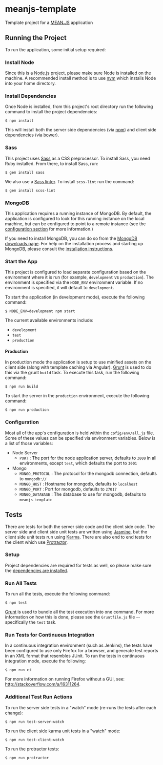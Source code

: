 # meanjs-template #

Template project for a [MEAN.JS](http://meanjs.org/) application

## Running the Project ##

To run the application, some initial setup required:

### Install Node ###

Since this is a [Node.js](http://nodejs.org/) project, please make sure
Node is installed on the machine. A recommended install method is to use
[nvm](https://github.com/creationix/nvm) which installs Node into your
home directory.

### Install Dependencies ###

Once Node is installed, from this project's root directory run the following
command to install the project dependencies:

`$ npm install`

This will install both the server side dependencies
(via [npm](https://www.npmjs.org/)) and client side dependencies
(via [bower](http://bower.io/)).

### Sass ###

This project uses [Sass](http://sass-lang.com/) as a CSS preprocessor. To
install Sass, you need Ruby installed. From there, to install Sass, run:

`$ gem install sass`

We also use a [Sass linter](https://github.com/causes/scss-lint). To
install `scss-lint` run the command:

`$ gem install scss-lint`

### MongoDB ###

This application requires a running instance of MongoDB. By default, the
application is configured to look for this running instance on the local
machine, but can be configured to point to a remote instance (see the
[configuration section](#configuration) for more information.)

If you need to install MongoDB, you can do so from the
[MongoDB downloads page](https://www.mongodb.org/downloads). For help
on the installation process and starting up MongoDB, please consult
the [installation instructions](http://docs.mongodb.org/manual/installation/).

### Start the App ###

This project is configured to load separate configuration based on the
environment where it is run (for example, `development` vs `production`).
The environment is specified via the `NODE_ENV` environment variable.
If no environment is specified, it will default to `development`.

To start the application (in development mode), execute the following command:

`$ NODE_ENV=development npm start`

The current available environments include:

*   `development`
*   `test`
*   `production`

#### Production ####

In production mode the application is setup to use minified assets
on the client side (along with template caching via Angular).
[Grunt](http://gruntjs.com/) is used to do this via the grunt `build`
task. To execute this task, run the following command:

`$ npm run build`

To start the server in the `production` environment, execute the following
command:

`$ npm run production`

### Configuration ###

Most all of the app's configuration is held within the `cofig/env/all.js` file.
Some of these values can be specified via environment variables. Below is a
list of those variables:

* Node Server
    * `PORT` : The port for the node application server, defaults to `3000` in all environments, except `test`, which defaults the port to `3001`
* Mongo
    * `MONGO_PROTOCOL` : The protocol for the mongodb connection, defaults to `mongodb://`
    * `MONGO_HOST` : Hostname for mongodb, defaults to `localhost`
    * `MONGO_PORT` : Port for mongodb, defaults to `27017`
    * `MONGO_DATABASE` : The database to use for mongodb, defaults to `meanjs-template`

## Tests ##

There are tests for both the server side code and the client side code.
The server side and client side unit tests are written using
[Jasmine](https://jasmine.github.io/), but the client side unit tests
run using [Karma](https://karma-runner.github.io). There are also
end to end tests for the client which use
[Protractor](http://angular.github.io/protractor).

### Setup ###

Project dependencies are required for tests as well, so please make
sure the [dependencies are installed](#install-dependencies).

### Run All Tests ###

To run all the tests, execute the following command:

`$ npm test`

[Grunt](http://gruntjs.com/) is used to bundle all the test execution
into one command. For more information on how this is done, please
see the `Gruntfile.js` file -- specifically the `test` task.

### Run Tests for Continuous Integration ###

In a continuous integration environment (such as Jenkins), the tests have been
configured to use only Firefox for a browser, and generate test reports in an
XML format that resembles JUnit. To run the tests in continuous integration mode,
execute the following:

`$ npm run ci`

For more information on running Firefox without a GUI, see: http://stackoverflow.com/a/16311264.

### Additional Test Run Actions ###

To run the server side tests in a "watch" mode (re-runs the tests after each change):

`$ npm run test-server-watch`

To run the client side karma unit tests in a "watch" mode:

`$ npm run test-client-watch`

To run the protractor tests:

`$ npm run protractor`
